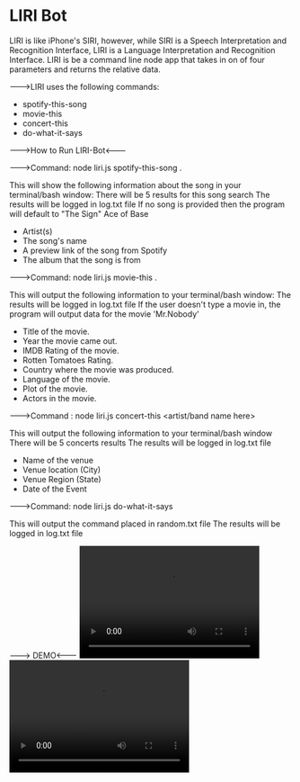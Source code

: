 # LIRI Bot


LIRI is like iPhone's SIRI, however, while SIRI is a Speech Interpretation and Recognition Interface, LIRI is a Language Interpretation and Recognition Interface. LIRI is be a command line node app that takes in on of four parameters and returns the relative data.

--->LIRI uses the following commands:
* spotify-this-song 
* movie-this 
* concert-this
* do-what-it-says

--->How to Run LIRI-Bot<---

--->Command: node liri.js spotify-this-song <song name here>.

This will show the following information about the song in your terminal/bash window:
There will be 5 results for this song search
The results will be logged in log.txt file
If no song is provided then the program will default to "The Sign" Ace of Base

* Artist(s)
* The song's name
* A preview link of the song from Spotify
* The album that the song is from



--->Command: node liri.js movie-this <movie name here>.

This will output the following information to your terminal/bash window:
The results will be logged in log.txt file
If the user doesn't type a movie in, the program will output data for the movie 'Mr.Nobody'

* Title of the movie.
* Year the movie came out.
* IMDB Rating of the movie.
* Rotten Tomatoes Rating.
* Country where the movie was produced.
* Language of the movie.
* Plot of the movie.
* Actors in the movie.



--->Command : node liri.js concert-this <artist/band name here>

This will output the following information to your terminal/bash window
There will be 5 concerts results 
The results will be logged in log.txt file

* Name of the venue
* Venue location (City)
* Venue Region (State)
* Date of the Event 


--->Command: node liri.js do-what-it-says

This will output the command placed in random.txt file
The results will be logged in log.txt file

---> DEMO<---
<video src="./gifs-vidoes/node-liri.js-commands.mp4" width="320" height="200" controls preload></video>
<video src="./gifs-vidoes/log.txt.mp4" width="320" height="200" controls preload></video>